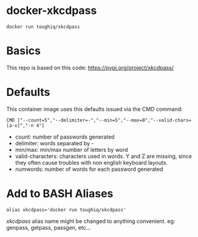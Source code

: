 # docker-xkcdpass

`docker run toughiq/xkcdpass`

# Basics

This repo is based on this code: https://pypi.org/project/xkcdpass/

# Defaults

This container image uses this defaults issued via the CMD command:
```
CMD ["--count=5","--delimiter=-","--min=5","--max=8","--valid-chars=[a-x]","-n 4"]
```
* count: number of passwords generated
* delimiter: words separated by -
* min/max: min/max number of letters by word
* valid-characters: characters used in words. Y and Z are missing, since they often cause troubles with non english keyboard layouts.
* numwords: number of words for each password generated


# Add to BASH Aliases

`alias xkcdpass='docker run toughiq/xkcdpass'`

_xkcdpass_ alias name might be changed to anything convenient. eg: genpass, getpass, passgen, etc...

